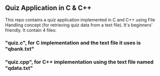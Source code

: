 ## Quiz Application in C & C++

This repo contains a quiz application implemented in C and C++ using File Handling concept (for retrieving quiz data from a text file).
It's beginners' friendly.
It contain 4 files:
### "quiz.c", for C implementation and the text file it uses is "qbank.txt"
### "quiz.cpp", for C++ implementation using the text file named "qdata.txt"
